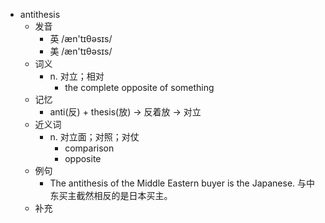 - antithesis
  - 发音
    - 英 /æn'tɪθəsɪs/
    - 美 /æn'tɪθəsɪs/
  - 词义
    - n. 对立；相对
      - the complete opposite of something
  - 记忆
    - anti(反) + thesis(放) → 反着放 → 对立
  - 近义词
    - n. 对立面；对照；对仗
      - comparison
      - opposite
  - 例句
    - The antithesis of the Middle Eastern buyer is the Japanese. 与中东买主截然相反的是日本买主。
  - 补充